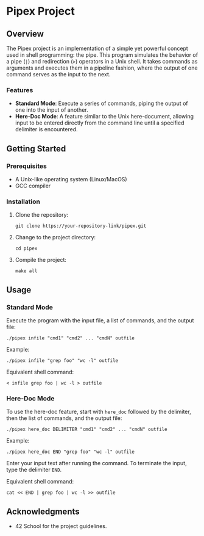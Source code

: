 # Pipex Project

## Overview
The Pipex project is an implementation of a simple yet powerful concept used in shell programming: the pipe. This program simulates the behavior of a pipe (`|`) and redirection (`>`) operators in a Unix shell. It takes commands as arguments and executes them in a pipeline fashion, where the output of one command serves as the input to the next.

### Features
- **Standard Mode**: Execute a series of commands, piping the output of one into the input of another.
- **Here-Doc Mode**: A feature similar to the Unix here-document, allowing input to be entered directly from the command line until a specified delimiter is encountered.

## Getting Started

### Prerequisites
- A Unix-like operating system (Linux/MacOS)
- GCC compiler

### Installation
1. Clone the repository:
   ```
   git clone https://your-repository-link/pipex.git
   ```
2. Change to the project directory:
   ```
   cd pipex
   ```
3. Compile the project:
   ```
   make all
   ```

## Usage

### Standard Mode
Execute the program with the input file, a list of commands, and the output file:
```
./pipex infile "cmd1" "cmd2" ... "cmdN" outfile
```
Example:
```
./pipex infile "grep foo" "wc -l" outfile
```
Equivalent shell command:
```
< infile grep foo | wc -l > outfile
```

### Here-Doc Mode
To use the here-doc feature, start with `here_doc` followed by the delimiter, then the list of commands, and the output file:
```
./pipex here_doc DELIMITER "cmd1" "cmd2" ... "cmdN" outfile
```
Example:
```
./pipex here_doc END "grep foo" "wc -l" outfile
```
Enter your input text after running the command. To terminate the input, type the delimiter `END`.

Equivalent shell command:
```
cat << END | grep foo | wc -l >> outfile
```

## Acknowledgments
- 42 School for the project guidelines.
